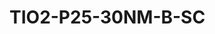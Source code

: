 <a name="material" />

# TIO2-P25-30NM-B-SC
<script type="application/ld+json">
  {
    "@context": "https://schema.org/",
    "@type": "ChemicalSubstance",
    "http://purl.org/dc/terms/conformsTo":
      {
        "@type": "CreativeWork",
        "@id": "https://bioschemas.org/profiles/ChemicalSubstance/0.4-RELEASE/"
      },
    "@id": "https://egonw.github.io/nanowiki/nanowiki501.html#material",
    "name": "TIO2-P25-30NM-B-SC",
    "sameAs": "http://127.0.0.1/mediawiki/index.php/Special:URIResolver/TIO2-2DP25-2D30NM-2DB-2DSC"
  }
</script>


